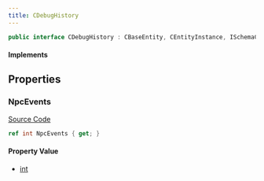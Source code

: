 ```yaml
---
title: CDebugHistory
---
```


```csharp
public interface CDebugHistory : CBaseEntity, CEntityInstance, ISchemaClass<CEntityInstance>, ISchemaClass<CBaseEntity>, ISchemaClass<CDebugHistory>, ISchemaField, ISchemaClass, INativeHandle
```

#### Implements

## Properties

### NpcEvents

[Source Code](https://github.com/swiftly-solution/swiftlys2/blob/main/managed/src/SwiftlyS2.Generated/Schemas/Interfaces/CDebugHistory.cs#L17)

```csharp
ref int NpcEvents { get; }
```

#### Property Value

- [int](https://learn.microsoft.com/dotnet/api/system.int32)

